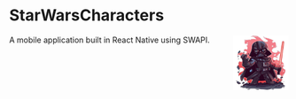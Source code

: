 StarWarsCharacters
============
<img align="right" width="100" height="100" src="https://raw.githubusercontent.com/anocajevic1/StarWarsCharacters/master/app/assets/vader.jpg">
 

A mobile application built in React Native using SWAPI.

